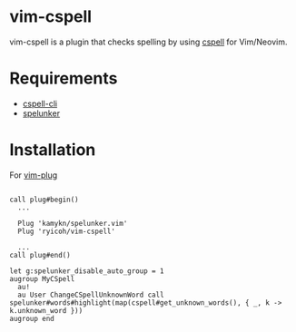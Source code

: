 # vim-cspell

vim-cspell is a plugin that checks spelling by using [cspell](https://cspell.org) for Vim/Neovim.

# Requirements

* [cspell-cli](https://cspell.org/docs/installation)
* [spelunker](https://github.com/kamykn/spelunker.vim)

# Installation

For [vim-plug](https://github.com/junegunn/vim-plug)
```vimscript

call plug#begin()
  ...

  Plug 'kamykn/spelunker.vim'
  Plug 'ryicoh/vim-cspell'

  ...
call plug#end()

let g:spelunker_disable_auto_group = 1
augroup MyCSpell
  au!
  au User ChangeCSpellUnknownWord call spelunker#words#highlight(map(cspell#get_unknown_words(), { _, k -> k.unknown_word }))
augroup end
```
